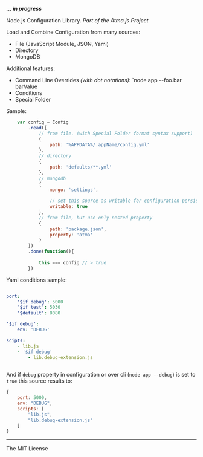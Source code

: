 
**_... in progress_**

Node.js Configuration Library.
_Part of the Atma.js Project_


Load and Combine Configuration from many sources:

- File (JavaScript Module, JSON, Yaml)
- Directory
- MongoDB

Additional features:

- Command Line Overrides _(with dot notations)_: `node app --foo.bar barValue
- Conditions
- Special Folder


Sample:

```javascript
	var config = Config
		.read([
			// from file. (with Special Folder format syntax support)
			{
				path: '%APPDATA%/.appName/config.yml'
			},
			// directory
			{
				path: 'defaults/**.yml'
			},
			// mongodb
			{
				mongo: 'settings',
				
				// set this source as writable for configuration persistance
				writable: true
			},
			// from file, but use only nested property
			{
				path: 'package.json',
				property: 'atma'
			}
		])
		.done(function(){
			
			this === config // > true
		})
```

Yaml conditions sample:

```yml

port: 
	'$if debug': 5000
	'$if test': 5030
	'$default': 8080

'$if debug':
	env: 'DEBUG'

scipts:
	- lib.js
	- '$if debug'
		- lib.debug-extension.js
	
```

And if `debug` property in configuration or over cli (`node app --debug`) is set to `true` this source results to:

```javascript
{
	port: 5000,
	env: "DEBUG",
	scripts: [
		"lib.js",
		"lib.debug-extension.js"
	]
}
```


----
The MIT License